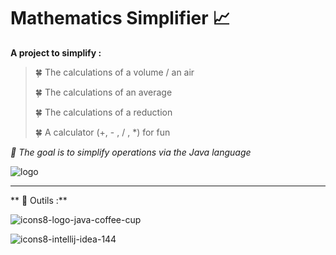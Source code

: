 ﻿# Mathematics Simplifier 📈
 
**A project to simplify  :**
> 🍀 The calculations of a volume / an air 
> 
> 🍀 The calculations of an average 
> 
> 🍀 The calculations of a reduction 
> 
> 🍀 A calculator (+, - , / , *) for fun

*🌴 The goal is to simplify operations via the Java language*

![logo](https://user-images.githubusercontent.com/47704223/128952330-d92597d7-9cda-498a-8bd8-eca54de89661.png)

---

** 🔨 Outils :**

![icons8-logo-java-coffee-cup](https://user-images.githubusercontent.com/47704223/128952567-bc018c34-768b-44af-b16d-def0185659cc.gif)

![icons8-intellij-idea-144](https://user-images.githubusercontent.com/47704223/128952644-4a609472-85f2-480a-8316-546e9bd47300.png)


